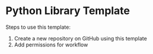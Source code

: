 # Python Library Template

Steps to use this template:
1. Create a new repository on GitHub using this template
2. Add permissions for workflow

